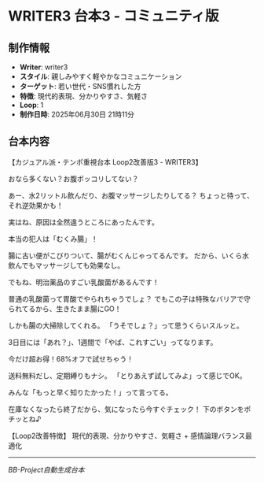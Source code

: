 # WRITER3 台本3 - コミュニティ版

## 制作情報
- **Writer**: writer3
- **スタイル**: 親しみやすく軽やかなコミュニケーション
- **ターゲット**: 若い世代・SNS慣れした方
- **特徴**: 現代的表現、分かりやすさ、気軽さ
- **Loop**: 1
- **制作日時**: 2025年06月30日 21時11分

## 台本内容

【カジュアル派・テンポ重視台本 Loop2改善版3 - WRITER3】

おなら多くない？お腹ポッコリしてない？

あー、水2リットル飲んだり、お腹マッサージしたりしてる？
ちょっと待って、それ逆効果かも！

実はね、原因は全然違うところにあったんです。

本当の犯人は「むくみ腸」！

腸に古い便がこびりついて、腸がむくんじゃってるんです。
だから、いくら水飲んでもマッサージしても効果なし。

でもね、明治薬品のすごい乳酸菌があるんです！

普通の乳酸菌って胃酸でやられちゃうでしょ？
でもこの子は特殊なバリアで守られてるから、生きたまま腸にGO！

しかも腸の大掃除してくれる。
「うそでしょ？」って思うくらいスルッと。

3日目には「あれ？」、1週間で「やば、これすごい」ってなります。

今だけ超お得！68%オフで試せちゃう！

送料無料だし、定期縛りもナシ。
「とりあえず試してみよ」って感じでOK。

みんな「もっと早く知りたかった！」って言ってる。

在庫なくなったら終了だから、気になったら今すぐチェック！
下のボタンをポチッとね♪

【Loop2改善特徴】
現代的表現、分かりやすさ、気軽さ + 感情論理バランス最適化

---
*BB-Project自動生成台本*
